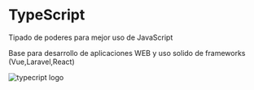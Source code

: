 # TypeScript
Tipado de poderes para mejor uso de JavaScript

Base para desarrollo de aplicaciones WEB y uso solido de frameworks (Vue,Laravel,React)

![typecript logo](https://media.tenor.com/16OA1pbdWYYAAAAM/typehero-typescript.gif)
